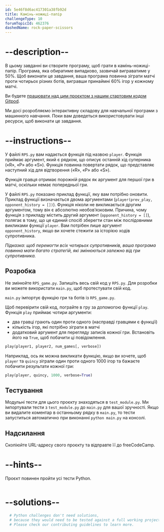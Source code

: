 ```yaml
---
id: 5e46f8d6ac417301a38fb92d
title: Камінь-ножиці-папір
challengeType: 10
forumTopicId: 462376
dashedName: rock-paper-scissors
---
```


# --description--

В цьому завданні ви створите програму, щоб грати в камінь-ножиці-папір. Програма, яка обиратиме випадково, зазвичай виграватиме у 50%. Щоб виконати це завдання, ваша програма повинна зіграти матчі проти чотирьох різних ботів, вигравши принаймні 60% ігор у кожному матчі.

Ви будете <a href="https://gitpod.io/?autostart=true#https://github.com/freeCodeCamp/boilerplate-rock-paper-scissors/" target="_blank" rel="noopener noreferrer nofollow">працювати над цим проєктом з нашим стартовим кодом Gitpod</a>.

Ми досі розробляємо інтерактивну складову для навчальної програми з машинного навчання. Поки вам доведеться використовувати інші ресурси, щоб виконати це завдання.

# --instructions--

У файлі `RPS.py` вам надається функція під назвою `player`. Функція приймає аргумент, який є рядком, що описує останній хід суперника («R», «P» або «S»). Функція повинна повертати рядок, що представляє наступний хід для відтворення («R», «P» або «S»).

Функція гравця отримає порожній рядок як аргумент для першої гри в матчі, оскільки немає попередньої гри.

У файлі `RPS.py` показано приклад функції, яку вам потрібно оновити. Приклад функції визначається двома аргументами (`player(prev_play, opponent_history = [])`). Функція ніколи не викликається другим аргументом, тому він є абсолютно необов’язковим. Причина, чому функція з прикладу містить другий аргумент (`opponent_history = []`), полягає в тому, що це єдиний спосіб зберегти стан між послідовними викликами функції `player`. Вам потрібен лише аргумент `opponent_history`, якщо ви хочете стежити за історією ходів супротивника.

*Підказка: щоб перемогти всіх чотирьох супротивників, ваша програма повинна мати багато стратегій, які змінюються залежно від гри супротивника.*

## Розробка

Не змінюйте `RPS_game.py`. Запишіть весь свій код у `RPS.py`. Для розробки ви можете використати `main.py`, щоб протестувати свій код.

`main.py` імпортує функцію гри та ботів із `RPS_game.py`.

Щоб перевірити свій код, пограйте в гру за допомогою функції `play`. Функція `play` приймає чотири аргументи:

- два гравці грають один проти одного (насправді гравцями є функції)
- кількість ігор, які потрібно зіграти в матчі
- додатковий аргумент для перегляду записів кожної гри. Встановіть його на `True`, щоб побачити ці повідомлення.

```py
play(player1, player2, num_games[, verbose])
```

Наприклад, ось як можна викликати функцію, якщо ви хочете, щоб `player` та `quincy` зіграли один проти одного 1000 ігор та бажаєте побачити результати кожної гри:

```py
play(player, quincy, 1000, verbose=True)
```

## Тестування

Модульні тести для цього проєкту знаходяться в `test_module.py`. Ми імпортували тести з `test_module.py` до `main.py` для вашої зручності. Якщо ви видалите коментар в останньому рядку в `main.py`, то тести запуститься автоматично при виконанні `python main.py` на консолі.

## Надсилання

Скопіюйте URL-адресу свого проєкту та відправте її до freeCodeCamp.

# --hints--

Проєкт повинен пройти усі тести Python.

```js

```

# --solutions--

```py
  # Python challenges don't need solutions,
  # because they would need to be tested against a full working project.
  # Please check our contributing guidelines to learn more.
```
